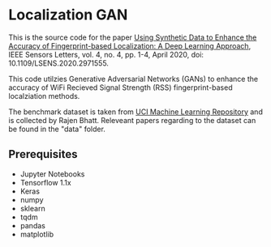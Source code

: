 # Localization GAN
This is the source code for the paper [Using Synthetic Data to Enhance the Accuracy of Fingerprint-based Localization: A Deep Learning Approach](https://ieeexplore.ieee.org/abstract/document/8981805), IEEE Sensors Letters,  vol. 4, no. 4, pp. 1-4, April 2020, doi: 10.1109/LSENS.2020.2971555. 

This code utilzies Generative Adversarial Networks (GANs) to enhance the accuracy of WiFi Recieved Signal Strength (RSS) fingerprint-based localziation methods.

The benchmark dataset is taken from [UCI Machine Learning Repository](https://archive.ics.uci.edu/ml/datasets/Wireless+Indoor+Localization) and is collected by Rajen Bhatt. Releveant papers regarding to the dataset can be found in the "data" folder.

## Prerequisites
* Jupyter Notebooks
* Tensorflow 1.1x
* Keras 
* numpy
* sklearn
* tqdm
* pandas
* matplotlib
